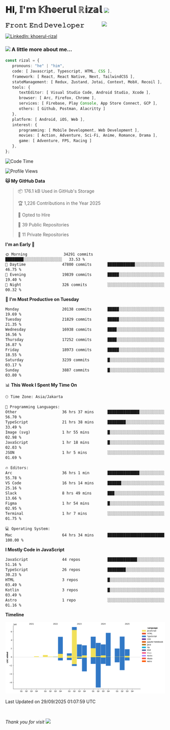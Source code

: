 <h1> 𝐇𝐢, 𝕀'𝕞 𝕂𝕙𝕠𝕖𝕣𝕦𝕝 ℝ𝕚𝕫𝕒𝕝 <img src="https://media.giphy.com/media/mGcNjsfWAjY5AEZNw6/giphy.gif" width="50"></h1>
<img align='right' src="https://media.giphy.com/media/v1.Y2lkPTc5MGI3NjExOWI2ajR2NGJubzBsZHFuaHMwajRrcDNsNXJwOG8yb3F0NjhkNXF4OSZlcD12MV9pbnRlcm5hbF9naWZfYnlfaWQmY3Q9cw/fkZukR450RQ1qnGaq9/giphy.gif" width="200">
<strong style="font-size:20px;">𝙵𝚛𝚘𝚗𝚝 𝙴𝚗𝚍 𝙳𝚎𝚟𝚎𝚕𝚘𝚙𝚎𝚛</strong>
</p></em>

[![LinkedIn: khoerul-rizal](https://img.shields.io/badge/khoerul--rizal-blue?style=flat-square&logo=Linkedin&logoColor=white&link=https://www.linkedin.com/in/khoerul-rizal/)](https://www.linkedin.com/in/khoerul-rizal/)

### <img src="https://media.giphy.com/media/VgCDAzcKvsR6OM0uWg/giphy.gif" width="50"> A little more about me...

```typescript
const rizal = {
   pronouns: "he" | "him",
   code: [ Javascript, Typescript, HTML, CSS ],
   framework: [ React, React Native, Next, TailwindCSS ],
   stateManagement: [ Redux, Zustand, Jotai, Context, MobX, Recoil ],
   tools: {
      textEditor: [ Visual Studio Code, Android Studio, Xcode ],
      browser: [ Arc, Firefox, Chrome ],
      services: [ Firebase, Play Console, App Store Connect, GCP ],
      others: [ Github, Postman, Alacritty ]
   },
   platform: [ Android, iOS, Web ],
   interest: {
      programming: [ Mobile Development, Web Development ],
      movies: [ Action, Adventure, Sci-Fi, Anime, Romance, Drama ],
      game: [ Adventure, FPS, Racing ]
   },
};
```

<!--START_SECTION:waka-->
![Code Time](http://img.shields.io/badge/Code%20Time-4%2C059%20hrs%2038%20mins-blue)

![Profile Views](http://img.shields.io/badge/Profile%20Views-0-blue)

**🐱 My GitHub Data** 

> 📦 176.1 kB Used in GitHub's Storage 
 > 
> 🏆 1,226 Contributions in the Year 2025
 > 
> 💼 Opted to Hire
 > 
> 📜 39 Public Repositories 
 > 
> 🔑 11 Private Repositories 
 > 
**I'm an Early 🐤** 

```text
🌞 Morning                34291 commits       ████████░░░░░░░░░░░░░░░░░   33.53 % 
🌆 Daytime                47800 commits       ████████████░░░░░░░░░░░░░   46.75 % 
🌃 Evening                19839 commits       █████░░░░░░░░░░░░░░░░░░░░   19.40 % 
🌙 Night                  326 commits         ░░░░░░░░░░░░░░░░░░░░░░░░░   00.32 % 
```
📅 **I'm Most Productive on Tuesday** 

```text
Monday                   20138 commits       █████░░░░░░░░░░░░░░░░░░░░   19.69 % 
Tuesday                  21829 commits       █████░░░░░░░░░░░░░░░░░░░░   21.35 % 
Wednesday                16938 commits       ████░░░░░░░░░░░░░░░░░░░░░   16.56 % 
Thursday                 17252 commits       ████░░░░░░░░░░░░░░░░░░░░░   16.87 % 
Friday                   18973 commits       █████░░░░░░░░░░░░░░░░░░░░   18.55 % 
Saturday                 3239 commits        █░░░░░░░░░░░░░░░░░░░░░░░░   03.17 % 
Sunday                   3887 commits        █░░░░░░░░░░░░░░░░░░░░░░░░   03.80 % 
```


📊 **This Week I Spent My Time On** 

```text
🕑︎ Time Zone: Asia/Jakarta

💬 Programming Languages: 
Other                    36 hrs 37 mins      ██████████████░░░░░░░░░░░   56.70 % 
TypeScript               21 hrs 38 mins      ████████░░░░░░░░░░░░░░░░░   33.49 % 
Image (svg)              1 hr 55 mins        █░░░░░░░░░░░░░░░░░░░░░░░░   02.98 % 
JavaScript               1 hr 18 mins        █░░░░░░░░░░░░░░░░░░░░░░░░   02.03 % 
JSON                     1 hr 5 mins         ░░░░░░░░░░░░░░░░░░░░░░░░░   01.69 % 

🔥 Editors: 
Arc                      36 hrs 1 min        ██████████████░░░░░░░░░░░   55.78 % 
VS Code                  16 hrs 14 mins      ██████░░░░░░░░░░░░░░░░░░░   25.16 % 
Slack                    8 hrs 49 mins       ███░░░░░░░░░░░░░░░░░░░░░░   13.66 % 
Figma                    1 hr 54 mins        █░░░░░░░░░░░░░░░░░░░░░░░░   02.95 % 
Terminal                 1 hr 7 mins         ░░░░░░░░░░░░░░░░░░░░░░░░░   01.75 % 

💻 Operating System: 
Mac                      64 hrs 34 mins      █████████████████████████   100.00 % 
```

**I Mostly Code in JavaScript** 

```text
JavaScript               44 repos            █████████████░░░░░░░░░░░░   51.16 % 
TypeScript               26 repos            ████████░░░░░░░░░░░░░░░░░   30.23 % 
HTML                     3 repos             █░░░░░░░░░░░░░░░░░░░░░░░░   03.49 % 
Kotlin                   3 repos             █░░░░░░░░░░░░░░░░░░░░░░░░   03.49 % 
Astro                    1 repo              ░░░░░░░░░░░░░░░░░░░░░░░░░   01.16 % 
```



**Timeline**

![Lines of Code chart](https://raw.githubusercontent.com/khoerulrizal/khoerulrizal/main/assets/bar_graph.png)


 Last Updated on 29/09/2025 01:07:59 UTC
<!--END_SECTION:waka-->
</details>
<br/>

<em>Thank you for visit</em> <img src="https://media.giphy.com/media/v1.Y2lkPTc5MGI3NjExcHdvNm1qZWtjaGw0ZjdwM3Z3NnY2dHlueTVuODBta2FiY20wM2YybSZlcD12MV9pbnRlcm5hbF9naWZfYnlfaWQmY3Q9cw/tV25tpdKqdFa9x81k2/giphy.gif" width="40">
